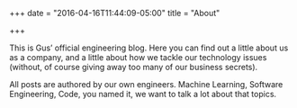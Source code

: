 +++
date = "2016-04-16T11:44:09-05:00"
title = "About"

+++

This is Gus’ official engineering blog. Here you can find out a little about us as a company, and a little about how we tackle our technology issues (without, of course giving away too many of our business secrets).

All posts are authored by our own engineers. Machine Learning, Software Engineering, Code, you named it, we want to talk a lot about that topics.